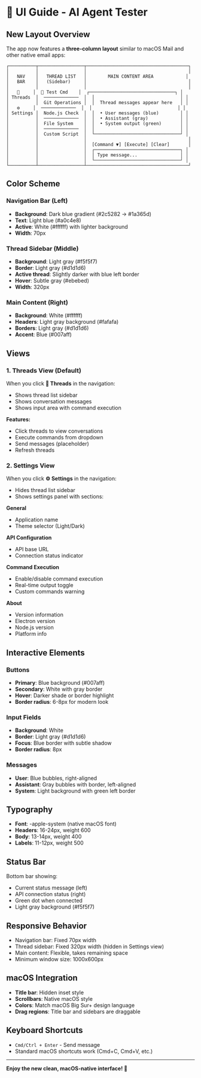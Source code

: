 # 🎨 UI Guide - AI Agent Tester

## New Layout Overview

The app now features a **three-column layout** similar to macOS Mail and other native email apps:

```
┌──────────┬─────────────────┬──────────────────────────────────────┐
│          │                 │                                      │
│   NAV    │   THREAD LIST   │        MAIN CONTENT AREA            │
│   BAR    │   (Sidebar)     │                                      │
│          │                 │                                      │
│   💬     │  🤖 Test Cmd    │  ┌────────────────────────────────┐ │
│ Threads  │  ─────────────  │  │                                │ │
│          │  Git Operations │  │  Thread messages appear here   │ │
│   ⚙️     │  ─────────────  │  │                                │ │
│ Settings │  Node.js Check  │  │  • User messages (blue)        │ │
│          │  ─────────────  │  │  • Assistant (gray)            │ │
│          │  File System    │  │  • System output (green)       │ │
│          │  ─────────────  │  │                                │ │
│          │  Custom Script  │  └────────────────────────────────┘ │
│          │                 │                                      │
│          │                 │  [Command ▼] [Execute] [Clear]       │
│          │                 │  ┌────────────────────────────────┐ │
│          │                 │  │ Type message...                │ │
│          │                 │  └────────────────────────────────┘ │
└──────────┴─────────────────┴──────────────────────────────────────┘
```

## Color Scheme

### Navigation Bar (Left)
- **Background**: Dark blue gradient (#2c5282 → #1a365d)
- **Text**: Light blue (#a0c4e8)
- **Active**: White (#ffffff) with lighter background
- **Width**: 70px

### Thread Sidebar (Middle)
- **Background**: Light gray (#f5f5f7)
- **Border**: Light gray (#d1d1d6)
- **Active thread**: Slightly darker with blue left border
- **Hover**: Subtle gray (#ebebed)
- **Width**: 320px

### Main Content (Right)
- **Background**: White (#ffffff)
- **Headers**: Light gray background (#fafafa)
- **Borders**: Light gray (#d1d1d6)
- **Accent**: Blue (#007aff)

## Views

### 1. Threads View (Default)

When you click **💬 Threads** in the navigation:
- Shows thread list sidebar
- Shows conversation messages
- Shows input area with command execution

**Features:**
- Click threads to view conversations
- Execute commands from dropdown
- Send messages (placeholder)
- Refresh threads

### 2. Settings View

When you click **⚙️ Settings** in the navigation:
- Hides thread list sidebar
- Shows settings panel with sections:

**General**
- Application name
- Theme selector (Light/Dark)

**API Configuration**
- API base URL
- Connection status indicator

**Command Execution**
- Enable/disable command execution
- Real-time output toggle
- Custom commands warning

**About**
- Version information
- Electron version
- Node.js version
- Platform info

## Interactive Elements

### Buttons
- **Primary**: Blue background (#007aff)
- **Secondary**: White with gray border
- **Hover**: Darker shade or border highlight
- **Border radius**: 6-8px for modern look

### Input Fields
- **Background**: White
- **Border**: Light gray (#d1d1d6)
- **Focus**: Blue border with subtle shadow
- **Border radius**: 8px

### Messages
- **User**: Blue bubbles, right-aligned
- **Assistant**: Gray bubbles with border, left-aligned
- **System**: Light background with green left border

## Typography

- **Font**: -apple-system (native macOS font)
- **Headers**: 16-24px, weight 600
- **Body**: 13-14px, weight 400
- **Labels**: 11-12px, weight 500

## Status Bar

Bottom bar showing:
- Current status message (left)
- API connection status (right)
- Green dot when connected
- Light gray background (#f5f5f7)

## Responsive Behavior

- Navigation bar: Fixed 70px width
- Thread sidebar: Fixed 320px width (hidden in Settings view)
- Main content: Flexible, takes remaining space
- Minimum window size: 1000x600px

## macOS Integration

- **Title bar**: Hidden inset style
- **Scrollbars**: Native macOS style
- **Colors**: Match macOS Big Sur+ design language
- **Drag regions**: Title bar and sidebars are draggable

## Keyboard Shortcuts

- `Cmd/Ctrl + Enter` - Send message
- Standard macOS shortcuts work (Cmd+C, Cmd+V, etc.)

---

**Enjoy the new clean, macOS-native interface! 🎉**

